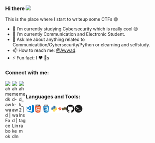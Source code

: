 ### Hi there <img src="https://media.giphy.com/media/hvRJCLFzcasrR4ia7z/giphy.gif" width="25px"></a>
This is the place where I start to writeup some CTFs :smile:

- 🔭 I’m currently studying Cybersecurity which is really cool :wink:
- 🌱 I’m currently Communication and Electronic Student.
- 💬 Ask me about anything related to Communicatition/Cybersecurity/Python or elearning and selfstudy.
- 📫 How to reach me: [@Awwad](https://www.facebook.com/ahmedkawwad).
- ⚡ Fun fact: I :heart: :dog:s


### Connect with me:

[<img align="left" alt="ahmedkawwad | Facebook"  width="22px" src="https://cdn.jsdelivr.net/npm/simple-icons@v3/icons/facebook.svg" />][Facebook]
[<img align="left" alt="ahmed-k-awwad | LinkedIn"  width="22px" src="https://cdn.jsdelivr.net/npm/simple-icons@v3/icons/linkedin.svg" />][linkedin]
[<img align="left" alt="ahmed_k_2 | Instagram"  width="22px" src="https://cdn.jsdelivr.net/npm/simple-icons@v3/icons/instagram.svg" />][instagram]

<br />


### Languages and Tools:

<a href="#"> <img align="left" alt="Visual Studio Code" width="26px" src="https://raw.githubusercontent.com/github/explore/80688e429a7d4ef2fca1e82350fe8e3517d3494d/topics/visual-studio-code/visual-studio-code.png" />
<img align="left" alt="HTML5" width="26px" src="https://raw.githubusercontent.com/github/explore/80688e429a7d4ef2fca1e82350fe8e3517d3494d/topics/html/html.png"/>
<img align="left" alt="CSS3" width="26px" src="https://raw.githubusercontent.com/github/explore/80688e429a7d4ef2fca1e82350fe8e3517d3494d/topics/css/css.png" />
<img align="left" alt="Python" width="26px" src="https://raw.githubusercontent.com/github/explore/80688e429a7d4ef2fca1e82350fe8e3517d3494d/topics/python/python.png" />
<img align="left" alt="Git" width="26px" src="https://raw.githubusercontent.com/github/explore/80688e429a7d4ef2fca1e82350fe8e3517d3494d/topics/git/git.png" />
<img align="left" alt="GitHub" width="26px" src="https://raw.githubusercontent.com/github/explore/78df643247d429f6cc873026c0622819ad797942/topics/github/github.png" />
<img align="left" alt="Terminal" width="26px" src="https://raw.githubusercontent.com/github/explore/80688e429a7d4ef2fca1e82350fe8e3517d3494d/topics/terminal/terminal.png" />
</a>
<br />


[instagram]: https://instagram.com/ahmed_k_2
[linkedin]: https://linkedin.com/in/ahmed-k-awwad
[Facebook]: https://www.facebook.com/ahmedkawwad/
